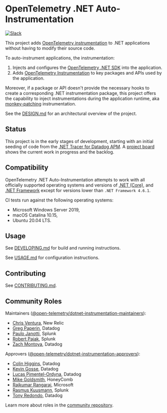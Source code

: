 # OpenTelemetry .NET Auto-Instrumentation

[![Slack](https://img.shields.io/badge/slack-@cncf/otel--dotnet--auto--instr-brightgreen.svg?logo=slack)](https://cloud-native.slack.com/archives/C01NR1YLSE7)

This project adds [OpenTelemetry instrumentation](https://opentelemetry.io/docs/concepts/instrumenting/#automatic-instrumentation)
to .NET applications without having to modify their source code.

To auto-instrument applications, the instrumentation:

1. Injects and configures the [OpenTelemetry .NET SDK](https://github.com/open-telemetry/opentelemetry-dotnet/blob/main/src/OpenTelemetry/README.md#opentelemetry-net-sdk) into the application.
2. Adds [OpenTelemetry Instrumentation](https://opentelemetry.io/docs/concepts/instrumenting/) to key packages and APIs used by the application.

Moreover, if a package or API doesn't provide the necessary hooks
to create a corresponding .NET instrumentation package,
this project offers the capability to inject instrumentations during the application runtime,
aka [monkey-patching](https://en.wikipedia.org/wiki/Monkey_patch) instrumentation.

See the [DESIGN.md](DESIGN.md) for an architectural overview of the project.

## Status

This project is in the early stages of development, starting with an initial seeding of code from the [.NET Tracer for Datadog APM](https://github.com/DataDog/dd-trace-dotnet). A [project board](https://github.com/open-telemetry/opentelemetry-dotnet-instrumentation/projects/1) shows the current work in progress and the backlog.


## Compatibility

OpenTelemetry .NET Auto-Instrumentation attempts to work with all officially
supported operating systems and versions of
[.NET (Core)](https://dotnet.microsoft.com/download/dotnet),
and [.NET Framework](https://dotnet.microsoft.com/download/dotnet-framework)
except for versions lower than `.NET Framework 4.6.1`.

CI tests run against the following operating systems:

- Microsoft Windows Server 2019,
- macOS Catalina 10.15,
- Ubuntu 20.04 LTS.

## Usage

See [DEVELOPING.md](DEVELOPING.md) for build and running instructions.

See [USAGE.md](USAGE.md) for configuration instructions.

## Contributing

See [CONTRIBUTING.md](CONTRIBUTING.md).

## Community Roles

Maintainers ([@open-telemetry/dotnet-instrumentation-maintainers](https://github.com/orgs/open-telemetry/teams/dotnet-instrumentation-maintainers)):

- [Chris Ventura](https://github.com/nrcventura), New Relic
- [Greg Paperin](https://github.com/macrogreg), Datadog
- [Paulo Janotti](https://github.com/pjanotti), Splunk
- [Robert Pajak](https://github.com/pellared), Splunk
- [Zach Montoya](https://github.com/zacharycmontoya), Datadog

Approvers ([@open-telemetry/dotnet-instrumentation-approvers](https://github.com/orgs/open-telemetry/teams/dotnet-instrumentation-approvers)):

- [Colin Higgins](https://github.com/colin-higgins), Datadog
- [Kevin Gosse](https://github.com/kevingosse), Datadog
- [Lucas Pimentel-Ordyna](https://github.com/lucaspimentel), Datadog
- [Mike Goldsmith](https://github.com/MikeGoldsmith), HoneyComb
- [Rajkumar Rangaraj](https://github.com/rajkumar-rangaraj), Microsoft
- [Rasmus Kuusmann](https://github.com/RassK), Splunk
- [Tony Redondo](https://github.com/tonyredondo), Datadog

Learn more about roles in the [community repository](https://github.com/open-telemetry/community/blob/main/community-membership.md).

